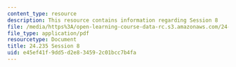```yaml
---
content_type: resource
description: This resource contains information regarding Session 8
file: /media/https%3A/open-learning-course-data-rc.s3.amazonaws.com/24-235j-philosophy-of-law-spring-2012/e45ef41f9dd5d2e834592c01bcc7b4fa_MIT24_235JS12_Session8.pdf
file_type: application/pdf
resourcetype: Document
title: 24.235 Session 8
uid: e45ef41f-9dd5-d2e8-3459-2c01bcc7b4fa
---
```

